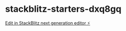 # stackblitz-starters-dxq8gq

[Edit in StackBlitz next generation editor ⚡️](https://stackblitz.com/~/github.com/santirona/stackblitz-starters-dxq8gq)
